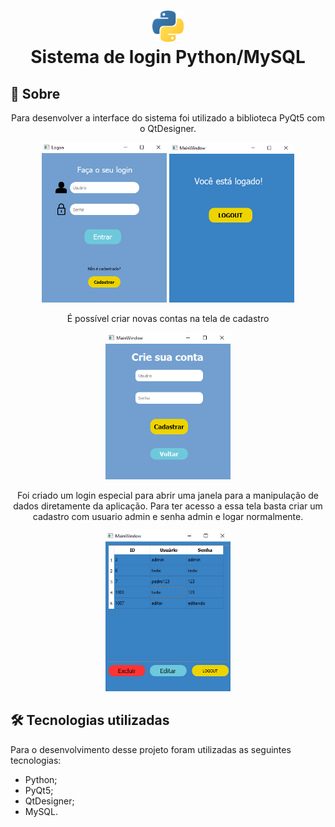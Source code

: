 <h1 align="center">
<img src="https://github.com/ipedromotta/Python/blob/main/logo.png" width="50"><br>Sistema de login Python/MySQL
</h1>

## :page_facing_up: Sobre #

<p align="center"> 
Para desenvolver a interface do sistema foi utilizado a biblioteca PyQt5 com o QtDesigner.
</p>
<p align="center">
 <img src="https://github.com/ipedromotta/Login-Python-MySQL/blob/main/img/tela-login.png" width="200">
 <img src="https://github.com/ipedromotta/Login-Python-MySQL/blob/main/img/logado.png" width="200">
</p>
<p align="center">
  É possível criar novas contas na tela de cadastro
</p>
<p align="center">
  <img src="https://github.com/ipedromotta/Login-Python-MySQL/blob/main/img/cadastro.png" width="200">
</p>
<p align="center"> 
Foi criado um login especial para abrir uma janela para a manipulação de dados diretamente da aplicação. Para ter acesso a essa
tela basta criar um cadastro com usuario admin e senha admin e logar normalmente.
</p>
<p align="center">
  <img src="https://github.com/ipedromotta/Login-Python-MySQL/blob/main/img/admin.png" width="200">
</p>


## 🛠️ Tecnologias utilizadas #

Para o desenvolvimento desse projeto foram utilizadas as seguintes tecnologias:

* Python;
* PyQt5;
* QtDesigner;
* MySQL.
